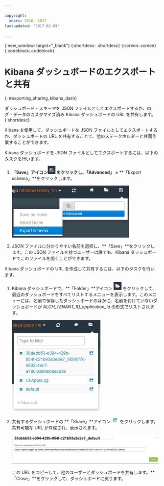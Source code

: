 ```yaml
---

copyright:
  years: 2016, 2017
lastupdated: "2017-02-03"

---
```


{:new_window: target="_blank"}
{:shortdesc: .shortdesc}
{:screen:.screen}
{:codeblock:.codeblock}


# Kibana ダッシュボードのエクスポートと共有
{: #exporting_sharing_kibana_dash}

ダッシュボード・スキーマを JSON ファイルとしてエクスポートするか、ログ・データのカスタマイズ済み Kibana ダッシュボードの URL を共有します。
{:shortdesc}

Kibana を使用して、ダッシュボードを JSON ファイルとしてエクスポートするか、ダッシュボードの URL を共有することで、他のステークホルダーと共同作業することができます。

Kibana ダッシュボードを JSON ファイルとしてエクスポートするには、以下のタスクを行います。

1. **「Save」**アイコン![「Save」アイコン](images/logging_save.jpg "「Save」アイコン") をクリックし、**「Advanced」** **>** **「Export schema」**をクリックします。

    ![ダッシュボードを JSON ファイルとしてエクスポート](images/logging_export_json.jpg "ダッシュボードを JSON ファイルとしてエクスポート")

2. JSON ファイルに分かりやすい名前を選択し、**「Save」**をクリックします。この JSON ファイルを持つユーザーは誰でも、Kibana ダッシュボードでこのファイルを開くことができます。 

Kibana ダッシュボードの URL を作成して共有するには、以下のタスクを行います。

1. Kibana ダッシュボードで、**「Folder」**アイコン ![「Folder」アイコン](images/logging_folder.jpg "「Folder」アイコン") をクリックして、最近のダッシュボードをすべてリストするメニューを表示します。このメニューには、名前で保存したダッシュボードのほかに、名前を付けていないダッシュボードが *ALCH_TENANT_ID_application_id* の形式でリストされます。 

    ![ダッシュボードのリスト](images/logging_list_of_dashboards.jpg "ダッシュボードのリスト")

2. 共有するダッシュボードの **「Share」**アイコン ![「Share」アイコン](images/logging_create_url.jpg "「Share」アイコン") をクリックします。共有可能な URL が作成され、表示されます。 

    ![共有可能な URL のペイン](images/logging_shareable_link_popup.jpg "共有可能な URL のペイン")

    この URL をコピーして、他のユーザーとダッシュボードを共有します。**「Close」**をクリックして、ダッシュボードに戻ります。
